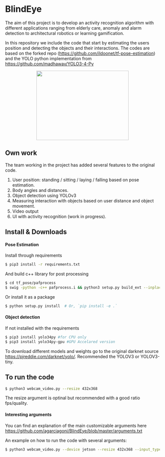 # BlindEye

The aim of this project is to develop an activity recognition algorithm with different applications ranging from elderly care, anomaly and alarm detection to architectural robotics or learning gamification.

In this repository we include the code that start by estimating the users position and detecting the objects and their interactions. The codes are based on the forked repo (https://github.com/ildoonet/tf-pose-estimation) and the YOLO python implementation from https://github.com/madhawav/YOLO3-4-Py

<p align="center">
  <img src="data/general.gif" width="300" height="225" align="center">
</p>

## Own work

The team working in the project has added several features to the original code.

   1. User position: standing / sitting / laying / falling based on pose estimation.
   2. Body angles and distances.
   3. Object detection using YOLOv3
   4. Measuring interaction with objects based on user distance and object movement.
   5. Video output
   6. UI with activity recognition (work in progress).

## Install & Downloads

#### Pose Estimation
Install through requirements
```bash
$ pip3 install -r requirements.txt
```
And build c++ library for post processing
```bash
$ cd tf_pose/pafprocess
$ swig -python -c++ pafprocess.i && python3 setup.py build_ext --inplace
```

Or install it as a package
```bash
$ python setup.py install  # Or, `pip install -e .`
```
#### Object detection
If not installed with the requirements
```bash
$ pip3 install yolo34py #for CPU only
$ pip3 install yolo34py-gpu #GPU Accelared version
```

To download different models and weights go to the original darknet source https://pjreddie.com/darknet/yolo/. Recommended the YOLOV3 or YOLOV3-tiny.

## To run the code

```bash
$ python3 webcam_video.py --resize 432x368
```
The resize argument is optinal but recommended with a good ratio fps/quality.

#### Interesting arguments

You can find an explanation of the main customizable arguments here https://github.com/agarciagoni/BlindEye/blob/master/arguments.txt

An example on how to run the code with several arguments:
```bash
$ python3 webcam_video.py --device jetson --resize 432x368 --input_type cam --camera 1 --width 960 --height 720 --demo total --cfg cfg/yolov3.cfg --weights weights/yolov3.weights --thresh 0.7 --tensorrt True --save_video True --server True
```




